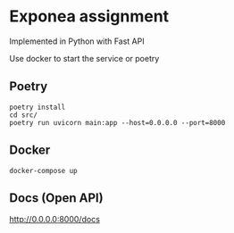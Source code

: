 # Exponea assignment

Implemented in Python with Fast API


Use docker to start the service or poetry

## Poetry
```shell
poetry install
cd src/
poetry run uvicorn main:app --host=0.0.0.0 --port=8000
```

## Docker
```shell
docker-compose up
```


## Docs (Open API)
http://0.0.0.0:8000/docs
